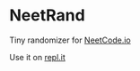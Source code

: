 # NeetRand

Tiny randomizer for [NeetCode.io](https://neetcode.io/)

Use it on [repl.it](https://neetrand.chovin.repl.co)